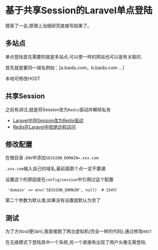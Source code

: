 # 基于共享Session的Laravel单点登陆

摸索了一会,原理上没细研究直接写结果了。

## 多站点

单点登陆首先需要的就是多站点,可以使一样的网站也可以是有关联的.

首先就是要同一域名例如：[a.baidu.com，b.baidu.com ...]

本地可修改HOST

## 共享Session

之前有讲过,就是将Session改为`Redis`驱动并解除私有

- [Laravel中将Session改为Redis驱动](./PHP/Laravel中将Session改为Redis驱动.md)
- [Redis在Laravel中拒绝远程访问](./PHP/Redis在Laravel中拒绝远程访问.md)

## 修改配置

在根目录`.ENV`中添加`SESSION_DOMAIN=.xxx.com`

`.xxx.com`输入自己的域名,最前面那个点一定不要漏

设置这个的原因是在`config/session`中引用过这个配置

````
 'domain' => env('SESSION_DOMAIN', null)  # 154行
````

第二个参数为默认值,如果没有设置就默认为空了

## 测试

为了方(tou)便(lan),我直接跑了两台虚拟机(完全一样的代码),通过修改`HOST`

在无痕模式下登陆其中一个系统,另一个直接有出现了用户头像无需登陆.